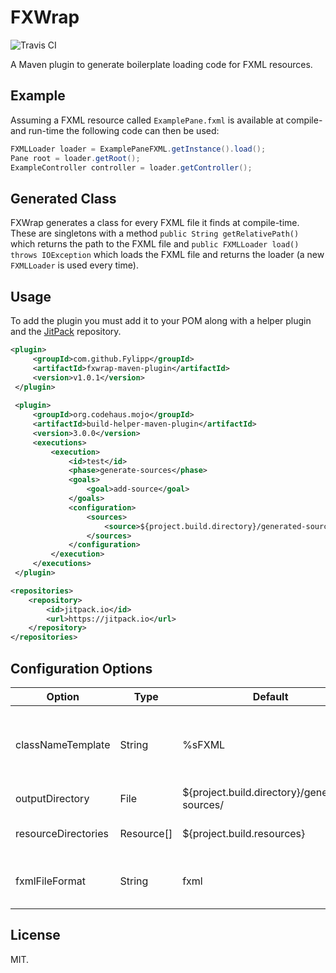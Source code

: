 # FXWrap

![Travis CI](https://travis-ci.org/Fylipp/fxwrap-maven-plugin.svg?branch=master)

A Maven plugin to generate boilerplate loading code for FXML resources.

## Example

Assuming a FXML resource called `ExamplePane.fxml` is available at compile- and run-time
the following code can then be used:

```java
FXMLLoader loader = ExamplePaneFXML.getInstance().load();
Pane root = loader.getRoot();
ExampleController controller = loader.getController();
```

## Generated Class

FXWrap generates a class for every FXML file it finds at compile-time. These are singletons
with a method `public String getRelativePath()` which returns the path to the FXML file and
`public FXMLLoader load() throws IOException` which loads the FXML file and returns the loader (a new `FXMLLoader` is used every time).

## Usage

To add the plugin you must add it to your POM along with a helper plugin and the [JitPack](https://jitpack.io/) repository.

```xml
<plugin>
     <groupId>com.github.Fylipp</groupId>
     <artifactId>fxwrap-maven-plugin</artifactId>
     <version>v1.0.1</version>
 </plugin>
 
 <plugin>
     <groupId>org.codehaus.mojo</groupId>
     <artifactId>build-helper-maven-plugin</artifactId>
     <version>3.0.0</version>
     <executions>
         <execution>
             <id>test</id>
             <phase>generate-sources</phase>
             <goals>
                 <goal>add-source</goal>
             </goals>
             <configuration>
                 <sources>
                     <source>${project.build.directory}/generated-sources</source>
                 </sources>
             </configuration>
         </execution>
     </executions>
 </plugin>
```

```xml
<repositories>
    <repository>
        <id>jitpack.io</id>
        <url>https://jitpack.io</url>
    </repository>
</repositories>
```

## Configuration Options

| Option              | Type       | Default                                       | Description                            |
| ------------------- | ---------- | --------------------------------------------- | -------------------------------------- |
| classNameTemplate   | String     | %sFXML                                        | The template for generated class names |
| outputDirectory     | File       | ${project.build.directory}/generated-sources/ | The output directory                   |
| resourceDirectories | Resource[] | ${project.build.resources}                    | The directories to scan                |
| fxmlFileFormat      | String     | fxml                                          | The file extension used by FXML files  |

## License
MIT.
